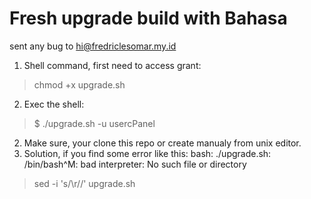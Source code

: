 # Fresh upgrade build with Bahasa
sent any bug to hi@fredriclesomar.my.id

1. Shell command, first need to access grant:
> chmod +x upgrade.sh
2. Exec the shell:
> $ ./upgrade.sh -u usercPanel
2. Make sure, your clone this repo or create manualy from unix editor.
3. Solution, if you find some error like this: bash: ./upgrade.sh: /bin/bash^M: bad interpreter: No such file or directory
> sed -i 's/\r//' upgrade.sh
